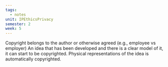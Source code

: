 ```yaml
---
tags:
  - notes
unit: IPEthicsPrivacy
semester: 2
week: 5
---
```

Copyright belongs to the author or otherwise agreed (e.g., employee vs employer)
An idea that has been developed and there is a clear model of it, it can start to be copyrighted. Physical representations of the idea is automatically copyrighted. 